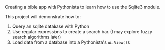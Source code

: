 Creating a bible app with Pythonista to learn how to use the Sqlite3 module.

This project will demonstrate how to:

1. Query an sqlite database with Python
2. Use regular expressions to create a search bar. (I may explore fuzzy search algorithms later)
3. Load data from a database into a Pythonista's `ui.View()`s

